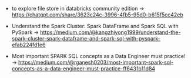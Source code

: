 - to explore file store in databricks community edition -> 
https://chatgpt.com/share/3623c24c-3996-4fb5-95d0-b615f5cc42eb

- Understand the Spark Cluster: Spark DataFrame and Spark SQL with PySpark -> https://medium.com/@kangzhiyong1999/understand-the-spark-cluster-spark-dataframe-and-spark-sql-with-pyspark-efab224fd1e6

- Most important SPARK SQL concepts as a Data Engineer must practice! -> 
https://medium.com/@rganesh0203/most-important-spark-sql-concepts-as-a-data-engineer-must-practice-ff6431b11d84
